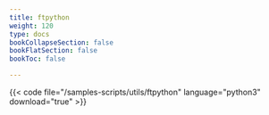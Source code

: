 ```yaml
---
title: ftpython
weight: 120
type: docs
bookCollapseSection: false
bookFlatSection: false
bookToc: false

---
```


{{< code file="/samples-scripts/utils/ftpython" language="python3" download="true" >}}
